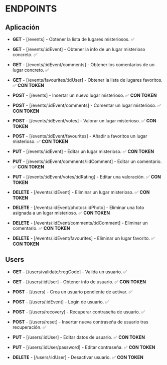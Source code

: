 # ENDPOINTS

## Aplicación

- **GET** - [/events] - Obtener la lista de lugares misteriosos. ✅
- **GET** - [/events/:idEvent] - Obtener la info de un lugar misterioso concreto. ✅
- **GET** - [/events/:idEvent/comments] - Obtener los comentarios de un lugar concreto. ✅
- **GET** - [/events/favourites/:idUser] - Obtener la lista de lugares favoritos. ✅ **CON TOKEN**

- **POST** - [/events] - Insertar un nuevo lugar misterioso. ✅ **CON TOKEN**
- **POST** - [/events/:idEvent/comments] - Comentar un lugar misterioso. ✅ **CON TOKEN**
- **POST** - [/events/:idEvent/votes] - Valorar un lugar misterioso. ✅ **CON TOKEN**
- **POST** - [/events/:idEvent/favourites] - Añadir a favoritos un lugar misterioso. ✅ **CON TOKEN**

- **PUT** - [/events/:idEvent] - Editar un lugar misterioso. ✅ **CON TOKEN**
- **PUT** - [/events/:idEvent/comments/:idComment] - Editar un comentario. ✅ **CON TOKEN**
- **PUT** - [/events/:idEvent/votes/:idRating] - Editar una valoración. ✅ **CON TOKEN**

- **DELETE** - [/events/:idEvent] - Eliminar un lugar misterioso. ✅ **CON TOKEN**
- **DELETE** - [/events/:idEvent/photos/:idPhoto] - Eliminar una foto asignada a un lugar misterioso. ✅ **CON TOKEN**
- **DELETE** - [/events/:idEvent/comments/:idComment] - Eliminar un comentario. ✅ **CON TOKEN**
- **DELETE** - [/events/:idEvent/favourites] - Eliminar un lugar favorito. ✅ **CON TOKEN**

## Users

- **GET** - [/users/validate/:regCode] - Valida un usuario. ✅
- **GET** - [/users/:idUser] - Obtener info de usuario. ✅ **CON TOKEN**

- **POST** - [/users] - Crea un usuario pendiente de activar. ✅
- **POST** - [/users/:idEvent] - Login de usuario. ✅
- **POST** - [/users/recovery] - Recuperar contraseña de usuario. ✅
- **POST** - [/users/reset] - Insertar nueva contraseña de usuario tras recuperación. ✅

- **PUT** - [/users/:idUser] - Editar datos de usuario. ✅ **CON TOKEN**
- **PUT** - [/users/:idUser/password] - Editar contraseña. ✅ **CON TOKEN**

- **DELETE** - [/users/:idUser] - Desactivar usuario. ✅ **CON TOKEN**
